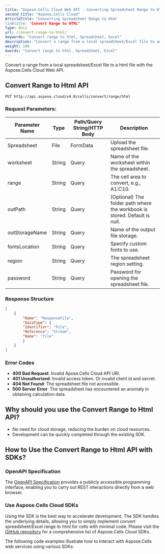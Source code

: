 ```yaml
---
title: "Aspose.Cells Cloud Web API - Converting Spreadsheet Range to HTML"
second_title: "Aspose.Cells Cloud"
ArticleTitle: "Converting Spreadsheet Range to Html
linktitle: "Convert Range to HTML"
type: docs
url: /convert-range-to-html/
keywords: "Convert range to html, Spreadsheet, Excel"
description: "Convert a range from a local spreadsheet/Excel file to an html file with the Aspose.Cells Cloud Web API."
weight: 100
kwords: "Convert range to html, Spreadsheet, Excel"
---
```


Convert a range from a local spreadsheet/Excel file to a html file with the Aspose.Cells Cloud Web API.

## **Convert Range to Html API**

```http
PUT http://api.aspose.cloud/v4.0/cells/convert/range/html
```

### **Request Parameters:**

| Parameter Name   | Type   | Path/Query String/HTTP Body | Description                                           |
|------------------|--------|------------------------------|-------------------------------------------------------|
| Spreadsheet      | File   | FormData                     | Upload the spreadsheet file.                          |
| worksheet        | String | Query                        | Name of the worksheet within the spreadsheet.        |
| range            | String | Query                        | The cell area to convert, e.g., A1:C10.              |
| outPath          | String | Query                        | (Optional) The folder path where the workbook is stored. Default is null. |
| outStorageName   | String | Query                        | Name of the output file storage.                      |
| fontsLocation     | String | Query                        | Specify custom fonts to use.                          |
| region           | String | Query                        | The spreadsheet region setting.                        |
| password         | String | Query                        | Password for opening the spreadsheet file.            |

### **Response Structure**

```json
[
    {
        "Name": "ResponseFile",
        "DataType": {
        "Identifier": "File",
        "Reference": "Stream",
        "Name": "file"
        }
    }
]
```

### Error Codes

- **400 Bad Request**: Invalid Apose.Cells Cloud API URI.
- **401 Unauthorized**: Invalid access token. Or invalid client id and secret.
- **404 Not Found**: The spreadsheet file not accessible.
- **500 Server Error**: The spreadsheet has encountered an anomaly in obtaining calculation data.

## Why should you use the Convert Range to Html API?

- No need for cloud storage, reducing the burden on cloud resources.
- Development can be quickly completed through the existing SDK.

## How to Use the Convert Range to Html API with SDKs?

### OpenAPI Specification

The [OpenAPI Specification](https://reference.aspose.cloud/cells/#/ConversionController/ConvertRangeToHtml) provides a publicly accessible programming interface, enabling you to carry out REST interactions directly from a web browser.

### Use Aspose.Cells Cloud SDKs

Using the SDK is the best way to accelerate development. The SDK handles the underlying details, allowing you to simply implement convert spreadsheet/Excel range to html for cells with minimal code.
Please visit the [GitHub repository](https://github.com/aspose-cells-cloud) for a comprehensive list of Aspose.Cells Cloud SDKs.

The following code examples illustrate how to interact with Aspose.Cells web services using various SDKs:
